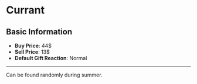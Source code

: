 # Currant

## Basic Information

- **Buy Price**: 44$
- **Sell Price**: 13$
- **Default Gift Reaction**: Normal

---

Can be found randomly during summer.
